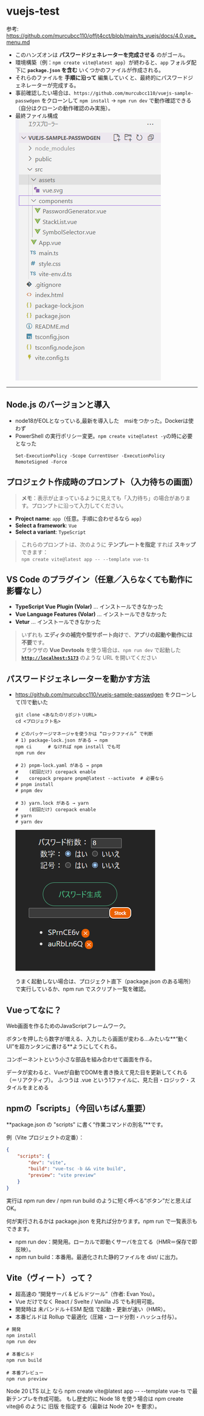 # vuejs-test
参考: https://github.com/murcubcc110/offjt4cct/blob/main/ts_vuejs/docs/4.0.vue_menu.md  
  - このハンズオンは **パスワードジェネレーターを完成させる** のがゴール。  
  - 環境構築（例：`npm create vite@latest app`）が終わると、`app` フォルダ配下に **`package.json` を含む** いくつかのファイルが作成される。  
  - それらのファイルを **手順に沿って** 編集していくと、最終的にパスワードジェネレーターが完成する。  
  - 事前確認したい場合は、`https://github.com/murcubcc110/vuejs-sample-passwdgen` をクローンして `npm install` → `npm run dev` で動作確認できる（自分はクローンの動作確認のみ実施）。
  - 最終ファイル構成  
    ![alt text](image-1.png)
---
## Node.js のバージョンと導入
- node18がEOLとなっている,最新を導入した　msiをつかった。Dockerは使わず
- PowerShell の実行ポリシー変更。`npm create vite@latest -y`の時に必要となった
    ```
    Set-ExecutionPolicy -Scope CurrentUser -ExecutionPolicy RemoteSigned -Force
    ```

## プロジェクト作成時のプロンプト（入力待ちの画面）

> **メモ**：表示が止まっているように見えても「入力待ち」の場合があります。プロンプトに沿って入力してください。

- **Project name**: `app`（任意。手順に合わせるなら `app`）
- **Select a framework**: `Vue`
- **Select a variant**: `TypeScript`

> これらのプロンプトは、次のように **テンプレートを指定** すれば **スキップ** できます：  
> `npm create vite@latest app -- --template vue-ts`


## VS Code のプラグイン（任意／入らなくても動作に影響なし）

- **TypeScript Vue Plugin (Volar)** … インストールできなかった
- **Vue Language Features (Volar)** … インストールできなかった
- **Vetur** … インストールできなかった

> いずれも **エディタの補完や型サポート向け**で、**アプリの起動や動作には不要**です。  
> ブラウザの **Vue Devtools** を使う場合は、`npm run dev` で起動した  
> **[`http://localhost:5173`](http://localhost:5173)** のような URL を開いてください


## パスワードジェネレーターを動かす方法
  - https://github.com/murcubcc110/vuejs-sample-passwdgen をクローンして(1)で動いた
    ```
    git clone <あなたのリポジトリURL>
    cd <プロジェクト名>

    # どのパッケージマネージャを使うかは “ロックファイル” で判断
    # 1) package-lock.json がある → npm
    npm ci      # なければ npm install でも可
    npm run dev

    # 2) pnpm-lock.yaml がある → pnpm
    #    (初回だけ) corepack enable
    #    corepack prepare pnpm@latest --activate  # 必要なら
    # pnpm install
    # pnpm dev

    # 3) yarn.lock がある → yarn
    #    (初回だけ) corepack enable
    # yarn
    # yarn dev
    ```
    ![alt text](image.png)

    うまく起動しない場合は、プロジェクト直下（package.json のある場所）で実行しているか、npm run でスクリプト一覧を確認。

##  Vueってなに？

Web画面を作るためのJavaScriptフレームワーク。

ボタンを押したら数字が増える、入力したら画面が変わる…みたいな**“動くUI”を超カンタンに書ける**ようにしてくれる。

コンポーネントという小さな部品を組み合わせて画面を作る。

データが変わると、Vueが自動でDOMを書き換えて見た目を更新してくれる（＝リアクティブ）。
ふつうは .vue という1ファイルに、見た目・ロジック・スタイルをまとめる

## npmの「scripts」（今回いちばん重要）

**package.json の "scripts" に書く“作業コマンドの別名”**です。

例（Vite プロジェクトの定番）：
```json
{
    "scripts": {
        "dev": "vite",
        "build": "vue-tsc -b && vite build",
        "preview": "vite preview"
    }
}
```

実行は npm run dev / npm run build のように短く呼べる“ボタン”だと思えばOK。

何が実行されるかは package.json を見れば分かります。npm run で一覧表示もできます。

- npm run dev：開発用。ローカルで即動くサーバを立てる（HMR＝保存で即反映）。
- npm run build：本番用。最適化された静的ファイルを dist/ に出力。

##  Vite（ヴィート）って？

- 超高速の “開発サーバ & ビルドツール”（作者: Evan You）。
- Vue だけでなく React / Svelte / Vanilla JS でも利用可能。
- 開発時は 未バンドル＋ESM 配信 で起動・更新が速い（HMR）。
- 本番ビルドは Rollup で最適化（圧縮・コード分割・ハッシュ付与）。

```
# 開発
npm install
npm run dev

# 本番ビルド
npm run build

# 本番プレビュー
npm run preview
```
Node 20 LTS 以上 なら npm create vite@latest app -- --template vue-ts で最新テンプレを作成可能。
もし歴史的に Node 18 を使う場合は npm create vite@6 のように 旧版 を指定する（最新は Node 20+ を要求）。